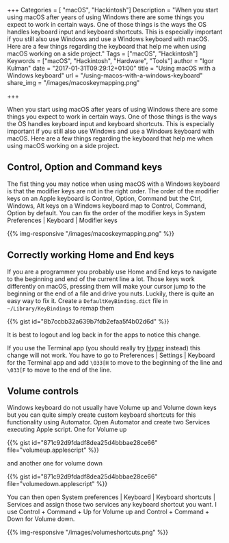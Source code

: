 ﻿+++
Categories = [ "macOS", "Hackintosh"]
Description = "When you start using macOS after years of using Windows there are some things you expect to work in certain ways. One of those things is the ways the OS handles keyboard input and keyboard shortcuts. This is especially important if you still also use Windows and use a Windows keyboard with macOS. Here are a few things regarding the keyboard that help me when using macOS working on a side project."
Tags = ["macOS", "Hackintosh"]
Keywords = ["macOS", "Hackintosh", "Hardware", "Tools"]
author = "Igor Kulman"
date = "2017-01-31T09:29:12+01:00"
title = "Using macOS with a Windows keyboard"
url = "/using-macos-with-a-windows-keyboard"
share_img = "/images/macoskeymapping.png"

+++

When you start using macOS after years of using Windows there are some things you expect to work in certain ways. One of those things is the ways the OS handles keyboard input and keyboard shortcuts. This is especially important if you still also use Windows and use a Windows keyboard with macOS. Here are a few things regarding the keyboard that help me when using macOS working on a side project.

## Control, Option and Command keys

The fist thing you may notice when using macOS with a Windows keyboard is that the modifier keys are not in the right order. The order of the modifier keys on an Apple keyboard is Control, Option, Command but the Ctrl, Windows, Alt keys on a Windows keyboard map to Control, Command, Option by default. You can fix the order of the modifier keys in System Preferences | Keyboard | Modifier keys

{{% img-responsive "/images/macoskeymapping.png" %}}

<!--more-->

## Correctly working Home and End keys

If you are a programmer you probably use Home and End keys to navigate to the beginning and end of the current line a lot. Those keys work differently on macOS, pressing them will make your cursor jump to the beginning or the end of a file and drive you nuts. Luckily, there is quite an easy way to fix it. Create a `DefaultKeyBinding.dict` file in `~/Library/KeyBindings` to remap them

{{% gist id="8b7ccbb32a639b7fdb2efaa5f4b02d6d" %}}

It is best to logout and log back in for the apps to notice this change.

If you use the Terminal app (you should really try [Hyper](https://hyper.is/) instead) this change will not work. You have to go to Preferences | Settings | Keyboard for the Terminal app and add `\033[H` to move to the beginning of the line and `\033[F` to move to the end of the line.

## Volume controls

Windows keyboard do not usually have Volume up and Volume down keys but you can quite simply create custom keyboard shortcuts for this functionality using Automator. Open Automator and create two Services executing Apple script. One for Volume up

{{% gist id="871c92d9fdadf8dea25d4bbbae28ce66" file="volumeup.applescript" %}}

and another one for volume down

{{% gist id="871c92d9fdadf8dea25d4bbbae28ce66" file="volumedown.applescript" %}}

You can then open System preferences | Keyboard | Keyboard shortcuts | Services and assign those two services any keyboard shortcut you want. I use Control + Command + Up for Volume up and Control + Command + Down for Volume down.

{{% img-responsive "/images/volumeshortcuts.png" %}}